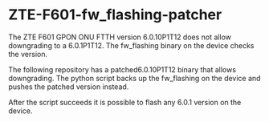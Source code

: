 # ZTE-F601-fw_flashing-patcher

The ZTE F601 GPON ONU FTTH version 6.0.10P1T12 does not allow downgrading to a 6.0.1P1T12.
The fw_flashing binary on the device checks the version.

The following repository has a patched6.0.10P1T12 binary that allows downgrading.
The python script backs up the fw_flashing on the device and pushes the patched version instead.

After the script succeeds it is possible to flash any 6.0.1 version on the device.
